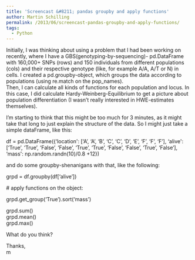 ```yaml
---
title: 'Screencast &#8211; pandas groupby and apply functions'
author: Martin Schilling
permalink: /2013/06/screencast-pandas-groupby-and-apply-functions/
tags:
  - Python
---
```

Initially, I was thinking about using a problem that I had been working on recently, where I have a GBS(genotyping-by-sequencing)- pd.DataFrame with 160,000+ SNPs (rows) and 150 individuals from different populations (cols) and their respective genotype (like, for example A/A, A/T or N) in cells. I created a pd.groupby-object, which groups the data according to populations (using re.match on the pop_names).  
Then, I can calculate all kinds of functions for each population and locus. In this case, I did calculate Hardy-Weinberg-Equilibrium to get a picture about population differentiation (I wasn&#8217;t really interested in HWE-estimates themselves). 

I&#8217;m starting to think that this might be too much for 3 minutes, as it might take that long to just explain the structure of the data. So I might just take a simple dataFrame, like this:

df = pd.DataFrame({&#8216;location': [&#8216;A&#8217;, &#8216;A&#8217;, &#8216;B&#8217;, &#8216;C&#8217;, &#8216;C&#8217;, &#8216;D&#8217;, &#8216;E&#8217;, &#8216;F&#8217;, &#8216;F&#8217;, &#8216;F&#8217;], &#8216;alive': [&#8216;True&#8217;, &#8216;True&#8217;, &#8216;False&#8217;, &#8216;False&#8217;, &#8216;True&#8217;, &#8216;True&#8217;, &#8216;False&#8217;, &#8216;False&#8217;, &#8216;True&#8217;, &#8216;False&#8217;], &#8216;mass': np.random.randn(10)/0.8 +12})

and do some groupby-shenanigans with that, like the following: 

grpd = df.groupby(df[&#8216;alive&#8217;]) 

\# apply functions on the object:

grpd.get_group(&#8216;True&#8217;).sort(&#8216;mass&#8217;)

grpd.sum()  
grpd.mean()  
grpd.max()

What do you think? 

Thanks,  
m
